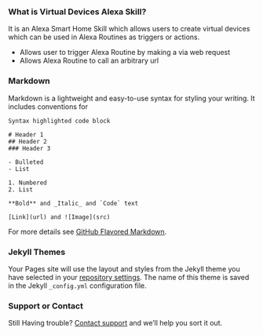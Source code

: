 ### What is Virtual Devices Alexa Skill?
It is an Alexa Smart Home Skill which allows users to create virtual devices which can be used in Alexa Routines as triggers or actions.
- Allows user to trigger Alexa Routine by making a via web request
- Allows Alexa Routine to call an arbitrary url

### Markdown

Markdown is a lightweight and easy-to-use syntax for styling your writing. It includes conventions for

```
Syntax highlighted code block

# Header 1
## Header 2
### Header 3

- Bulleted
- List

1. Numbered
2. List

**Bold** and _Italic_ and `Code` text

[Link](url) and ![Image](src)
```

For more details see [GitHub Flavored Markdown](https://guides.github.com/features/mastering-markdown/).

### Jekyll Themes

Your Pages site will use the layout and styles from the Jekyll theme you have selected in your [repository settings](https://github.com/unclepaul84/AlexaVirtualButtons-Skill-Help/settings). The name of this theme is saved in the Jekyll `_config.yml` configuration file.

### Support or Contact

Still Having trouble? [Contact support](https://groups.google.com/d/forum/alexavirtualbuttons) and we’ll help you sort it out.
